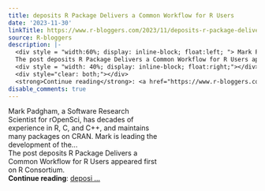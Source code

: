 ```yaml
---
title: deposits R Package Delivers a Common Workflow for R Users
date: '2023-11-30'
linkTitle: https://www.r-bloggers.com/2023/11/deposits-r-package-delivers-a-common-workflow-for-r-users/
source: R-bloggers
description: |-
  <div style = "width:60%; display: inline-block; float:left; "> Mark Padgham, a Software Research Scientist for rOpenSci, has decades of experience in R, C, and C++, and maintains many packages on CRAN. Mark is leading the development of the...<br />
  The post deposits R Package Delivers a Common Workflow for R Users appeared first on R Consortium.</div>
  <div style = "width: 40%; display: inline-block; float:right;"></div>
  <div style="clear: both;"></div>
  <strong>Continue reading</strong>: <a href="https://www.r-bloggers.com/2023/11/deposits-r-package-delivers-a-common-workflow-for-r-users/">deposi ...
disable_comments: true
---
```

<div style = "width:60%; display: inline-block; float:left; "> Mark Padgham, a Software Research Scientist for rOpenSci, has decades of experience in R, C, and C++, and maintains many packages on CRAN. Mark is leading the development of the...<br />
The post deposits R Package Delivers a Common Workflow for R Users appeared first on R Consortium.</div>
<div style = "width: 40%; display: inline-block; float:right;"></div>
<div style="clear: both;"></div>
<strong>Continue reading</strong>: <a href="https://www.r-bloggers.com/2023/11/deposits-r-package-delivers-a-common-workflow-for-r-users/">deposi ...